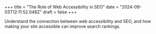 +++
title = "The Role of Web Accessibility in SEO"
date = "2024-09-03T12:11:52.048Z"
draft = false
+++

  Understand the connection between web accessibility and SEO, and how making your site accessible can improve search rankings.
        